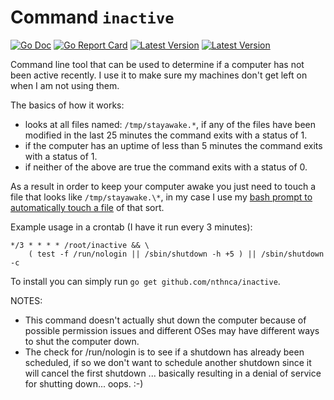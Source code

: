 # Command `inactive`

[![Go Doc](https://img.shields.io/badge/godoc-reference-blue.svg?style=flat-square)](http://godoc.org/github.com/nthnca/inactive)
[![Go Report Card](https://goreportcard.com/badge/github.com/nthnca/inactive?style=flat-square)](https://goreportcard.com/report/github.com/nthnca/inactive)
[![Latest Version](https://img.shields.io/github/release/nthnca/inactive.svg?style=flat-square)](https://github.com/nthnca/inactive/releases)
[![Latest Version](https://img.shields.io/github/license/nthnca/inactive.svg?style=flat-square)](https://github.com/nthnca/inactive/blob/master/LICENSE)

Command line tool that can be used to determine if a computer has not been active
recently. I use it to make sure my machines don't get left on when I am not using them.

The basics of how it works:
- looks at all files named: `/tmp/stayawake.*`, if any of the files have been modified in
  the last 25 minutes the command exits with a status of 1.
- if the computer has an uptime of less than 5 minutes the command exits with a status of
  1.
- if neither of the above are true the command exits with a status of 0.

As a result in order to keep your computer awake you just need to touch a file that looks
like `/tmp/stayawake.\*`, in my case I use my [bash prompt to automatically touch a
file](https://github.com/nthnca/dotbash/blob/master/bash/stayawake.sh) of that sort.

Example usage in a crontab (I have it run every 3 minutes):
```
*/3 * * * * /root/inactive && \
    ( test -f /run/nologin || /sbin/shutdown -h +5 ) || /sbin/shutdown -c
```

To install you can simply run `go get github.com/nthnca/inactive`.

NOTES:
- This command doesn't actually shut down the computer because of possible permission
  issues and different OSes may have different ways to shut the computer down.
- The check for /run/nologin is to see if a shutdown has already been scheduled, if so
  we don't want to schedule another shutdown since it will cancel the first shutdown
  ... basically resulting in a denial of service for shutting down... oops.  :-)
